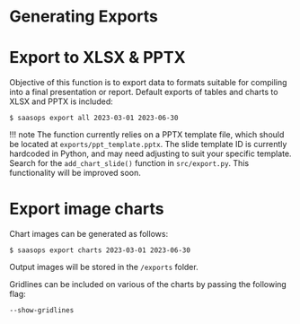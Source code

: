 # Generating Exports

# Export to XLSX & PPTX

Objective of this function is to export data to formats suitable for compiling into a final presentation or report. Default exports of tables and charts to XLSX and PPTX is included:

	$ saasops export all 2023-03-01 2023-06-30
	
!!! note
    The function currently relies on a PPTX template file, which should be located at `exports/ppt_template.pptx`. The slide template ID is currently hardcoded in Python, and may need adjusting to suit your specific template. Search for the `add_chart_slide()` function in `src/export.py`. This functionality will be improved soon.
	
# Export image charts

Chart images can be generated as follows:

	$ saasops export charts 2023-03-01 2023-06-30
	
Output images will be stored in the `/exports` folder.

Gridlines can be included on various of the charts by passing the following flag:

	--show-gridlines
